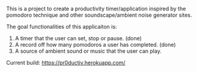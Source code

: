 This is a project to create a productivity timer/application inspired by the pomodoro technique and other soundscape/ambient noise generator sites.  

The goal functionalities of this applicaiton is: 
1. A timer that the user can set, stop or pause. (done) 
2. A record off how many pomodoros a user has completed. (done) 
3. A source of ambient sound or music that the user can play. 

Current build: https://pr0ductiv.herokuapp.com/


